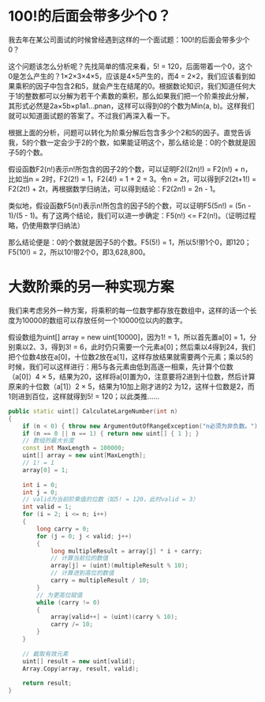 # 100!的后面会带多少个0？

我去年在某公司面试的时候曾经遇到这样的一个面试题：100!的后面会带多少个0？

这个问题该怎么分析呢？先找简单的情况来看，5! = 120，后面带着一个0，这个0是怎么产生的？1×2×3×4×5，应该是4×5产生的，而4 = 2×2，我们应该看到如果乘积的因子中包含2和5，就会产生在结尾的0。根据数论知识，我们知道任何大于1的整数都可以分解为若干个素数的乘积，那么如果我们把一个阶乘按此分解，其形式必然是2a×5b×p1a1...pnan，这样可以得到0的个数为Min(a, b)。这样我们就可以知道面试题的答案了。不过我们再深入看一下。

根据上面的分析，问题可以转化为阶乘分解后包含多少个2和5的因子。直觉告诉我，5的个数一定会少于2的个数，如果能证明这个，那么结论是：0的个数就是因子5的个数。

假设函数F2(n!)表示n!所包含的因子2的个数，可以证明F2((2n)!) = F2(n!) + n，比如当n = 2时，F2(2!) = 1，F2(4!) = 1 + 2 = 3。令n = 2t，可以得到F2(2t+1!) = F2(2t!) + 2t，再根据数学归纳法，可以得到结论：F2(2n!) = 2n - 1。

类似地，假设函数F5(n!)表示n!所包含的因子5的个数，可以证明F5(5n!) = (5n - 1)/(5 - 1)。有了这两个结论，我们可以进一步确定：F5(n!) <= F2(n!)。（证明过程略，仍使用数学归纳法）

那么结论便是：0的个数就是因子5的个数。F5(5!) = 1，所以5!带1个0，即120；F5(10!) = 2，所以10!带2个0，即3,628,800。

# 大数阶乘的另一种实现方案
我们来考虑另外一种方案，将乘积的每一位数字都存放在数组中，这样的话一个长度为10000的数组可以存放任何一个10000位以内的数字。

假设数组为uint[] array = new uint[10000]，因为1! = 1，所以首先置a[0] = 1，分别乘以2、3，得到3! = 6，此时仍只需要一个元素a[0]；然后乘以4得到24，我们把个位数4放在a[0]，十位数2放在a[1]，这样存放结果就需要两个元素；乘以5的时候，我们可以这样进行：用5与各元素由低到高逐一相乘，先计算个位数（a[0]）4 × 5，结果为20，这样将a[0]置为0，注意要将2进到十位数，然后计算原来的十位数（a[1]）2 × 5，结果为10加上刚才进的2 为12，这样十位数是2，而1则进到百位，这样就得到5! = 120；以此类推……


```c++
public static uint[] CalculateLargeNumber(int n)
{
    if (n < 0) { throw new ArgumentOutOfRangeException("n必须为非负数。"); }
    if (n == 0 || n == 1) { return new uint[] { 1 }; }
    // 数组的最大长度
    const int MaxLength = 100000;
    uint[] array = new uint[MaxLength];
    // 1! = 1
    array[0] = 1;
 
    int i = 0;
    int j = 0;
    // valid为当前阶乘值的位数（如5! = 120，此时valid = 3）
    int valid = 1;
    for (i = 2; i <= n; i++)
    {
        long carry = 0;
        for (j = 0; j < valid; j++)
        {
            long multipleResult = array[j] * i + carry;
            // 计算当前位的数值
            array[j] = (uint)(multipleResult % 10);
            // 计算进到高位的数值
            carry = multipleResult / 10;
        }
        // 为更高位赋值
        while (carry != 0)
        {
            array[valid++] = (uint)(carry % 10);
            carry /= 10;
        }
    }
 
    // 截取有效元素
    uint[] result = new uint[valid];
    Array.Copy(array, result, valid);
 
    return result;
} 
```